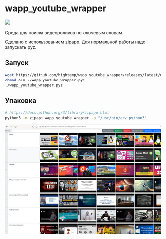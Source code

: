 # wapp_youtube_wrapper

![](https://asdertasd.site/counter/wapp_youtube_wrapper)

Среда для поиска видеороликов по ключевым словам.

Сделано с использованием zipapp. Для нормальной работы надо запускать pyz.

## Запуск

```bash
wget https://github.com/hightemp/wapp_youtube_wrapper/releases/latest/download/wapp_youtube_wrapper.pyz
chmod a+x ./wapp_youtube_wrapper.pyz
./wapp_youtube_wrapper.pyz
```

## Упаковка

```bash
# https://docs.python.org/3/library/zipapp.html
python3 -m zipapp wapp_youtube_wrapper -p "/usr/bin/env python3"
```

![](screenshots/2022-12-25_10-06.png)
